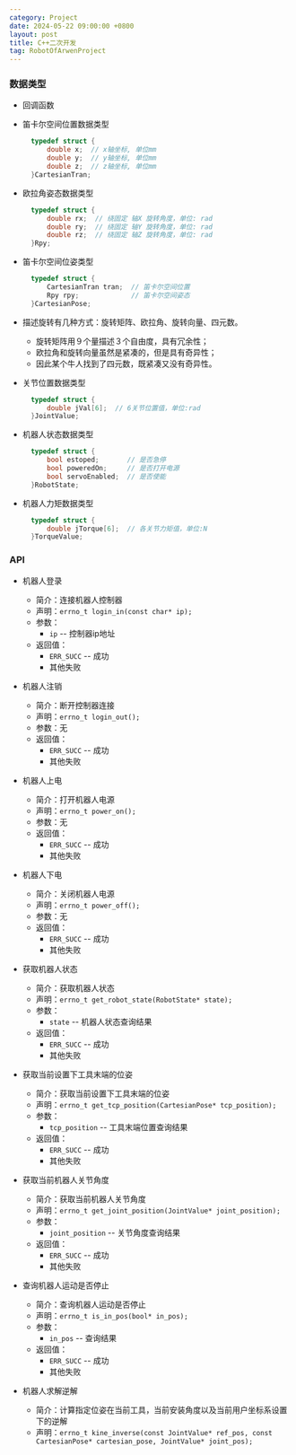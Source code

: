 ```yaml
---
category: Project
date: 2024-05-22 09:00:00 +0800
layout: post
title: C++二次开发
tag: RobotOfArwenProject
---
```


### 数据类型

+ 回调函数

+ 笛卡尔空间位置数据类型
  ```c
    typedef struct {
        double x;  // x轴坐标, 单位mm
        double y;  // y轴坐标, 单位mm
        double z;  // z轴坐标, 单位mm
    }CartesianTran;
  ```
+ 欧拉角姿态数据类型
  ```c
    typedef struct {
        double rx;  // 绕固定 轴X 旋转角度，单位: rad
        double ry;  // 绕固定 轴Y 旋转角度，单位: rad
        double rz;  // 绕固定 轴Z 旋转角度，单位: rad
    }Rpy;
  ``` 
+ 笛卡尔空间位姿类型
  ```c
    typedef struct {
        CartesianTran tran;  // 笛卡尔空间位置
        Rpy rpy;             // 笛卡尔空间姿态
    }CartesianPose;
  ``` 

+ 描述旋转有几种方式：旋转矩阵、欧拉角、旋转向量、四元数。
  + 旋转矩阵用９个量描述３个自由度，具有冗余性；
  + 欧拉角和旋转向量虽然是紧凑的，但是具有奇异性；
  + 因此某个牛人找到了四元数，既紧凑又没有奇异性。

+ 关节位置数据类型
  ```c
    typedef struct {
        double jVal[6];  // 6关节位置值，单位:rad
    }JointValue;
  ``` 

+ 机器人状态数据类型
  ```c
    typedef struct {
        bool estoped;       // 是否急停
        bool poweredOn;     // 是否打开电源
        bool servoEnabled;  // 是否使能
    }RobotState;
  ``` 

+ 机器人力矩数据类型
  ```c
    typedef struct {
        double jTorque[6];  // 各关节力矩值，单位:N
    }TorqueValue;
  ``` 

### API

+ 机器人登录
  + 简介：连接机器人控制器
  + 声明：`errno_t login_in(const char* ip);`
  + 参数：
    + `ip`  --  控制器ip地址
  + 返回值：
    + `ERR_SUCC`  --  成功
    + 其他失败

+ 机器人注销
  + 简介：断开控制器连接
  + 声明：`errno_t login_out();`
  + 参数：无
  + 返回值：
    + `ERR_SUCC`  --  成功
    + 其他失败

+ 机器人上电
  + 简介：打开机器人电源
  + 声明：`errno_t power_on();`
  + 参数：无
  + 返回值：
    + `ERR_SUCC`  --  成功
    + 其他失败

+ 机器人下电
  + 简介：关闭机器人电源
  + 声明：`errno_t power_off();`
  + 参数：无
  + 返回值：
    + `ERR_SUCC`  --  成功
    + 其他失败

+ 获取机器人状态
  + 简介：获取机器人状态
  + 声明：`errno_t get_robot_state(RobotState* state);`
  + 参数：
    + `state`  --  机器人状态查询结果
  + 返回值：
    + `ERR_SUCC`  --  成功
    + 其他失败

+ 获取当前设置下工具末端的位姿
  + 简介：获取当前设置下工具末端的位姿
  + 声明：`errno_t get_tcp_position(CartesianPose* tcp_position);`
  + 参数：
    + `tcp_position`  --  工具末端位置查询结果
  + 返回值：
    + `ERR_SUCC`  --  成功
    + 其他失败

+ 获取当前机器人关节角度
  + 简介：获取当前机器人关节角度
  + 声明：`errno_t get_joint_position(JointValue* joint_position);`
  + 参数：
    + `joint_position`  --  关节角度查询结果
  + 返回值：
    + `ERR_SUCC`  --  成功
    + 其他失败

+ 查询机器人运动是否停止
  + 简介：查询机器人运动是否停止
  + 声明：`errno_t is_in_pos(bool* in_pos);`
  + 参数：
    + `in_pos`  --  查询结果
  + 返回值：
    + `ERR_SUCC`  --  成功
    + 其他失败

+ 机器人求解逆解
  + 简介：计算指定位姿在当前工具，当前安装角度以及当前用户坐标系设置下的逆解
  + 声明：`errno_t kine_inverse(const JointValue* ref_pos, const CartesianPose* cartesian_pose, JointValue* joint_pos);`